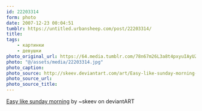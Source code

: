 ```yaml
---
id: 22203314
form: photo
date: 2007-12-23 00:04:51
tumblr: https://untitled.urbansheep.com/post/22203314/
title:
tags:
    - картинки
    - девушки
photo_original_url: https://64.media.tumblr.com/78n67m26L3a8t4pxyuIAyUZ6_1280.jpg
photo: "@/assets/media/22203314.jpg"
photo_caption:
photo_source: http://skeev.deviantart.com/art/Easy-like-sunday-morning-60503605
photo_source_url:
photo_source_title:
---
```


<p><a href="http://skeev.deviantart.com/art/Easy-like-sunday-morning-60503605">Easy like sunday morning</a> by ~skeev on deviantART</p>
